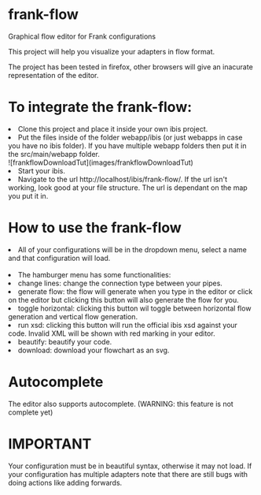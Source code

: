 # frank-flow
Graphical flow editor for Frank configurations

This project will help you visualize your adapters in flow format.

The project has been tested in firefox, other browsers will give an inacurate representation of the editor.

# To integrate the frank-flow: 
  <li>
  Clone this project and place it inside your own ibis project.
  </li>
  <li>
  Put the files inside of the folder webapp/ibis (or just webapps in case you have no ibis folder).
  If you have multiple webapp folders then put it in the src/main/webapp folder.
  </li>
  ![frankflowDownloadTut](images/frankflowDownloadTut)
  <li>
  Start your ibis.
  </li>
  <li>
  Navigate to the url http://localhost/ibis/frank-flow/.
  If the url isn't working, look good at your file structure. The url is dependant on the map you put it in.
  </li>

# How to use the frank-flow
  
  <li>
  All of your configurations will be in the dropdown menu, select a name and that configuration will load.
  </li>
  <br>
  <li>
  The hamburger menu has some functionalities:
  </li>
  <li>
  change lines: change the connection type between your pipes.
  </li>
  <li>
  generate flow: the flow will generate when you type in the editor or click on the editor but clicking this button will also generate the flow for you.
  </li>
  <li>
  toggle horizontal: clicking this button wil toggle between horizontal flow generation and vertical flow generation.
  </li>
  <li>
  run xsd: clicking this button will run the official ibis xsd against your code. Invalid XML will be shown with red marking in your editor.
  </li>
  <li>
  beautify: beautify your code.
  </li>
  <li>
  download: download your flowchart as an svg.
  </li>
  
  # Autocomplete
  The editor also supports autocomplete. (WARNING: this feature is not complete yet)
  
  # IMPORTANT
  Your configuration must be in beautiful syntax, otherwise it may not load. 
  If your configuration has multiple adapters note that there are still bugs with doing actions like adding forwards.
